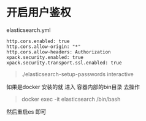# 开启用户鉴权

elasticsearch.yml

```
http.cors.enabled: true
http.cors.allow-origin: "*"
http.cors.allow-headers: Authorization
xpack.security.enabled: true
xpack.security.transport.ssl.enabled: true

```



>./elasticsearch-setup-passwords interactive

如果是docker 安装的就 进入 容器内部的bin目录 去操作

> docker exec -it elasticsearch /bin/bash


然后重启es 即可
